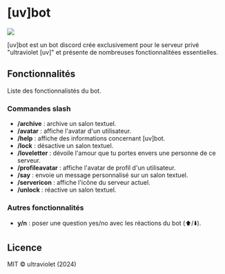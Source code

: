 # [uv]bot 

![](https://dxnuv.github.io/uv-bot/images/uvpng180x180.png)

[uv]bot est un bot discord crée exclusivement pour le serveur privé "ultraviolet [uv]" et présente de nombreuses fonctionnalitées essentielles.



## Fonctionnalités
Liste des fonctionnalistés du bot.
### Commandes slash
- **/archive** : archive un salon textuel.
- **/avatar** : affiche l'avatar d'un utilisateur.
- **/help** : affiche des informations concernant [uv]bot.
- **/lock** : désactive un salon textuel.
- **/loveletter** : dévoile l'amour que tu portes envers une personne de ce serveur.
- **/profileavatar** : affiche l'avatar de profil d'un utilisateur.
- **/say** : envoie un message personnalisé sur un salon textuel.
- **/servericon** : affiche l'icône du serveur actuel.
- **/unlock** : réactive un salon textuel.
### Autres fonctionnalités
- **y/n** : poser une question yes/no avec les réactions du bot (⬆️/⬇️).
## Licence
  MIT © ultraviolet (2024)
